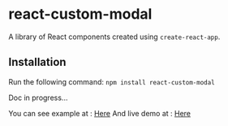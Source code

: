 # react-custom-modal

A library of React components created using `create-react-app`.

## Installation

Run the following command:
`npm install react-custom-modal`

Doc in progress...

You can see example at : [Here](https://github.com/audreydiez/react-custom-modal/blob/main/src/App.js)
And live demo at : [Here](https://youthful-edison-51a3c3.netlify.app/)
